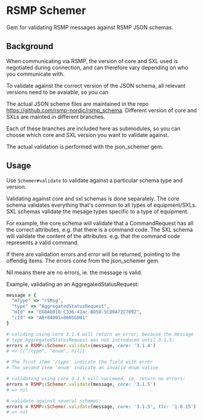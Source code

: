 # RSMP Schemer
Gem for validating RSMP messages against RSMP JSON schemas.

## Background
When communicating via RSMP, the version of core and SXL used is negotiated during connection, and can therefore vary depending on who you communicate with.

To validate against the correct version of the JSON schema, all relevant versions need to be avaiable, so you can 

The actual JSON scheme files are maintained in the repo https://github.com/rsmp-nordic/rsmp_schema. Different version of core and SXLs are mainted in different branches.

Each of these branches are included here as submodules, so you can choose which core and SXL version you want to validate against.

The actual validation is performed with the json_schemer gem.

## Usage
Use ```Schemer#validate``` to validate against a particular schema type and version.

Validating against core and sxl schemas is done separately.
The core schema validates everything that's common to all types of equipment/SXLs.
SXL schemas validate the mesage types specific to a type of equipment.

For example, the core schema will validate that a CommandRequest has all the correct attributes, e.g. that there is a command code. The SXL schema will validate the content of the attributes. e.g. that the command code represents a valid command.

If there are validation errors and error will be returned, pointing to the offendig items.  The errors come from the json_schemer gem.

Nil means there are no errors, ie. the message is valid.

Example, validating an an AggregatedStatusRequest:

```ruby
message = {
  "mType" => "rSMsg",
  "type" => "AggregatedStatusRequest",
  "mId" => "E68A0010-C336-41ac-BD58-5C80A72C7092",
  "cId" => "AB+84001=860SG001"
}

# validing using core 3.1.4 will return an error, because the message
# type AggregatedStatusRequest was not introduced until 3.1.5:
errors = RSMP::Schemer.validate(message, core: '3.1.4')
# => [["/type", "enum", nil]]

# The first item '/type' indicate the field with error
# The second item 'enum' indicate an invalid enum valiue

# validating using core 3.1.5 will succeeed, ie. return no errors:
errors = RSMP::Schemer.validate(message, core: '3.1.5')
# => nil

# validate against several schemas:
errors = RSMP::Schemer.validate(message, core: '3.1.5', tlc: '1.0.15')
# => nil
```

